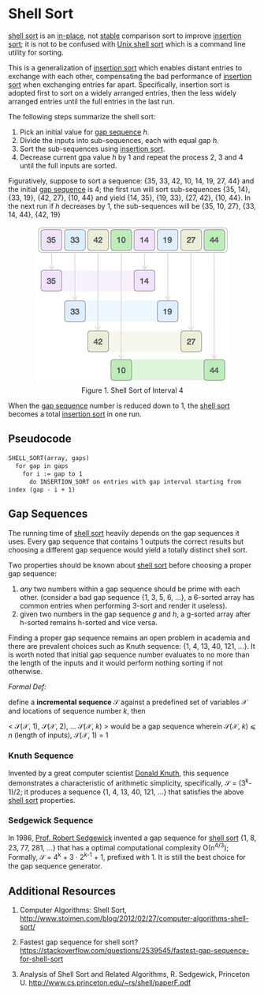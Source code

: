 # Shell Sort

[shell sort](#shell-sort) is an [in-place](overview.md), not [stable](overview.md) comparison sort to improve [insertion sort](insertion-sort.md); it is not to be confused with [Unix shell sort](https://www.computerhope.com/unix/usort.htm) which is a command line utility for sorting.

This is a generalization of [insertion sort](insertion-sort.md) which enables distant entries to exchange with each other, compensating the bad performance of [insertion sort](insertion-sort.md) when exchanging entries far apart. Specifically, insertion sort is adopted first to sort on a widely arranged entries, then the less widely arranged entries until the full entries in the last run.

The following steps summarize the shell sort:

1. Pick an initial value for [gap sequence](#gap-sequence) _h_.
2. Divide the inputs into sub-sequences, each with equal gap _h_.
3. Sort the sub-sequences using [insertion sort](insertion-sort.md).
4. Decrease current gpa value _h_ by 1 and repeat the process 2, 3 and 4 until the full inputs are sorted.

Figuratively, suppose to sort a sequence: {35, 33, 42, 10, 14, 19, 27, 44} and the initial [gap sequence](#gap-sequence) is 4; the first run will sort sub-sequences {35, 14}, {33, 19}, {42, 27}, {10, 44} and yield {14, 35}, {19, 33}, {27, 42}, {10, 44}. In the next run if _h_ decreases by 1, the sub-sequences will be {35, 10, 27}, {33, 14, 44}, {42, 19}

<figure style="text-align:center">
  <img src="../images/shell_sort_gap_4.jpg" />
  <figcaption>Figure 1. Shell Sort of Interval 4</figcaption>
</figure>

When the [gap sequence](#gap-sequence) number is reduced down to 1, the [shell sort](#shell-sort) becomes a total [insertion sort](insertion-sort.md) in one run.

## Pseudocode

```
SHELL_SORT(array, gaps)
  for gap in gaps
    for i := gap to 1
      do INSERTION_SORT on entries with gap interval starting from index (gap - i + 1)
```

## Gap Sequences

The running time of [shell sort](#shell-sort) heavily depends on the gap sequences it uses. Every gap sequence that contains 1 outputs the correct results but choosing a different gap sequence would yield a totally distinct shell sort.

Two properties should be known about [shell sort](#shell-sort) before choosing a proper gap sequence:

1. _any_ two numbers within a gap sequence should be prime with each other. (consider a bad gap sequence {1, 3, 5, 6, ...}, a 6-sorted array has common entries when performing 3-sort and render it useless).
2. given two numbers in the gap sequence _g_ and _h_, a g-sorted array after h-sorted remains h-sorted and vice versa.

Finding a proper gap sequence remains an open problem in academia and there are prevalent choices such as Knuth sequence: {1, 4, 13, 40, 121, ...}. It is worth noted that initial gap sequence number evaluates to no more than the length of the inputs and it would perform nothing sorting if not otherwise.

_Formal Def:_

define a **incremental sequence** &Sscr; against a predefined set of variables &Xscr; and locations of sequence number _k_, then

< &Sscr;(&Xscr;, 1), &Sscr;(&Xscr;, 2), ... &Sscr;(&Xscr;, _k_) > would be a gap sequence wherein &Sscr;(&Xscr;, _k_) &les; _n_ (length of inputs), &Sscr;(&Xscr;, 1) = 1

### Knuth Sequence

Invented by a great computer scientist [Donald Knuth](https://en.wikipedia.org/wiki/Donald_Knuth), this sequence demonstrates a characteristic of arithmetic simplicity, specifically, &Sscr; = (3<sup>k</sup>-1)/2; it produces a sequence {1, 4, 13, 40, 121, ...} that satisfies the above [shell sort](#shell-sort) properties.

### Sedgewick Sequence

In 1986, [Prof. Robert Sedgewick](https://en.wikipedia.org/wiki/Robert_Sedgewick_(computer_scientist)) invented a gap sequence for [shell sort](#shell-sort) {1, 8, 23, 77, 281, ...} that has a optimal computational complexity &Omicron;(n<sup>4/3</sup>); Formally, &Sscr; = 4<sup>k</sup> + 3 &sdot; 2<sup>k-1</sup> + 1, prefixed with 1. It is still the best choice for the gap sequence generator.

## Additional Resources

1. Computer Algorithms: Shell Sort, http://www.stoimen.com/blog/2012/02/27/computer-algorithms-shell-sort/

2. Fastest gap sequence for shell sort? https://stackoverflow.com/questions/2539545/fastest-gap-sequence-for-shell-sort

3. Analysis of Shell Sort and Related Algorithms, R. Sedgewick, Princeton U. http://www.cs.princeton.edu/~rs/shell/paperF.pdf